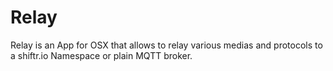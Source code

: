 # Relay

Relay is an App for OSX that allows to relay various medias and protocols to a shiftr.io Namespace or plain MQTT broker. 
